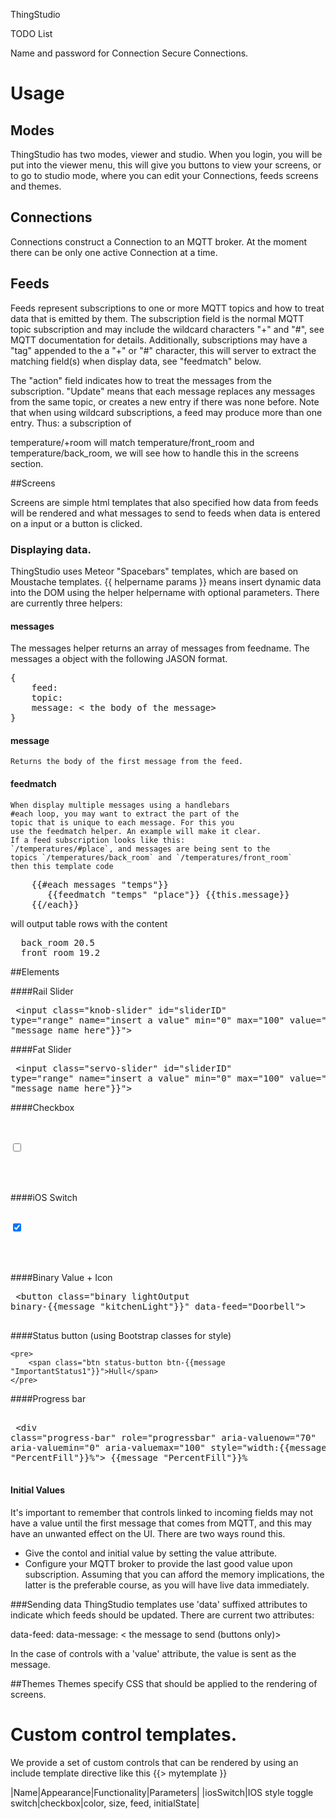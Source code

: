  

ThingStudio

TODO List

Name and password for Connection
Secure Connections.

# Usage


## Modes
ThingStudio has two modes, viewer and studio.
When you login, you will be put into the viewer menu,
this will give you buttons to view your screens, or to
go to studio mode, where you can edit your Connections, feeds
screens and themes.

## Connections
Connections construct a Connection to an MQTT  broker.
At the moment there can be only one active Connection at a time.

## Feeds
Feeds represent subscriptions to one or more MQTT topics and how
to treat data that is emitted by them. The subscription field is 
the normal MQTT topic subscription and may include the wildcard characters
"+" and "#", see MQTT documentation for details. Additionally, subscriptions
may have a "tag" appended to the a "+" or "#" character, this will server
to extract the matching field(s) when display data, see "feedmatch" below.

The "action" field indicates how to treat the messages from the subscription.
"Update" means that each message replaces any messages from the same topic,
or creates a new entry if there was none before. Note that when using wildcard
subscriptions, a feed may produce more than one entry. Thus: a subscription of

temperature/+room will match temperature/front_room and temperature/back_room,
we will see how to handle this in the screens section.

##Screens

Screens are simple html templates that also specified how data
from feeds will be rendered and what messages to send to feeds 
when data is entered on a input or a button is clicked.

### Displaying data.
ThingStudio uses Meteor "Spacebars" templates, which are based on 
Moustache templates. {{ helpername params }} means insert dynamic data
into the DOM using the helper helpername with optional parameters.
There are currently three helpers:

#### messages <feedname>
The messages helper returns an array of messages from feedname.
The messages a object with the following JASON format.
<pre>
{
	feed: <the feed name>
	topic: <the name of the topic that sent the message>
	message: < the body of the message>
}
</pre>

#### message <feedname>
	Returns the body of the first message from the feed.
	
#### feedmatch <feedname> <tag>
	When display multiple messages using a handlebars
	#each loop, you may want to extract the part of the
	topic that is unique to each message. For this you 
	use the feedmatch helper. An example will make it clear.
	If a feed subscription looks like this: 
	`/temperatures/#place`, and messages are being sent to the
 	topics `/temperatures/back_room` and `/temperatures/front_room`
	then this template code
	
<pre>
    {{#each messages "temps"}}
       <tr><td>{{feedmatch "temps" "place"}}</td><td> {{this.message}}</td></tr>
    {{/each}}
</pre>

  will output table rows with the content 
<pre>
  back_room 20.5
  front_room 19.2
</pre>

##Elements

####Rail Slider
    <pre>
	    <input class="knob-slider" id="sliderID" type="range" name="insert a value" min="0" max="100" value="{{message "message name here"}}">
    </pre>

####Fat Slider
    <pre>
	    <input class="servo-slider" id="sliderID" type="range" name="insert a value" min="0" max="100" value="{{message "message name here"}}">
    </pre>

####Checkbox
    <pre>
	    <div class="checkbox">
		    <input id="remember-me" type="checkbox" class="image-checkbox"/>    
		    <label for="remember-me" class="image-checkbox-label"></label>
        </div>
    </pre>

####iOS Switch
    <pre>
	    <label>
		    <input type="checkbox" class="ios-switch green  bigswitch" checked />
        	    <div>
	                <div></div>
      		    </div>
        </label>
    </pre>

####Binary Value + Icon
    <pre>
	    <button class="binary lightOutput binary-{{message "kitchenLight"}}" data-feed="Doorbell">
              <i class="fa fa-lightbulb-o"></i>
          </button>
    </pre>

####Status button (using Bootstrap classes for style)

    <pre>
	    <span class="btn status-button btn-{{message "ImportantStatus1"}}">Hull</span>
    </pre>

####Progress bar
    <pre>
	    <div class="progress">
		    <div class="progress-bar" role="progressbar" aria-valuenow="70" aria-valuemin="0" aria-valuemax="100" style="width:{{message "PercentFill"}}%">
    			    {{message "PercentFill"}}%
        	    </div>
        </div>
    </pre>
	
#### Initial Values
It's important to remember that controls linked to incoming fields may not have 
a value until the first message that comes from MQTT, and this may have
an unwanted effect on the UI. There are two ways round this.
- Give the contol and initial value by setting the value attribute.
- Configure your MQTT broker to provide the last good value upon subscription.
Assuming that you can afford the memory implications, the latter is the preferable
course, as you will have live data immediately.
	
###Sending data
ThingStudio templates use 'data' suffixed attributes to indicate
which feeds should be updated. There are current two attributes:

data-feed: <the name of the feed to be updated>
data-message: < the message to send (buttons only)>

In the case of controls with a 'value' attribute, the value
is sent as the message.

##Themes
Themes specify CSS that should be applied to the rendering of screens.

# Custom control templates.
We provide a set of custom controls that can be rendered by using an include 
template directive like this {{> mytemplate }}

|Name|Appearance|Functionality|Parameters|
|iosSwitch|IOS style toggle switch|checkbox|color, size, feed, initialState|
